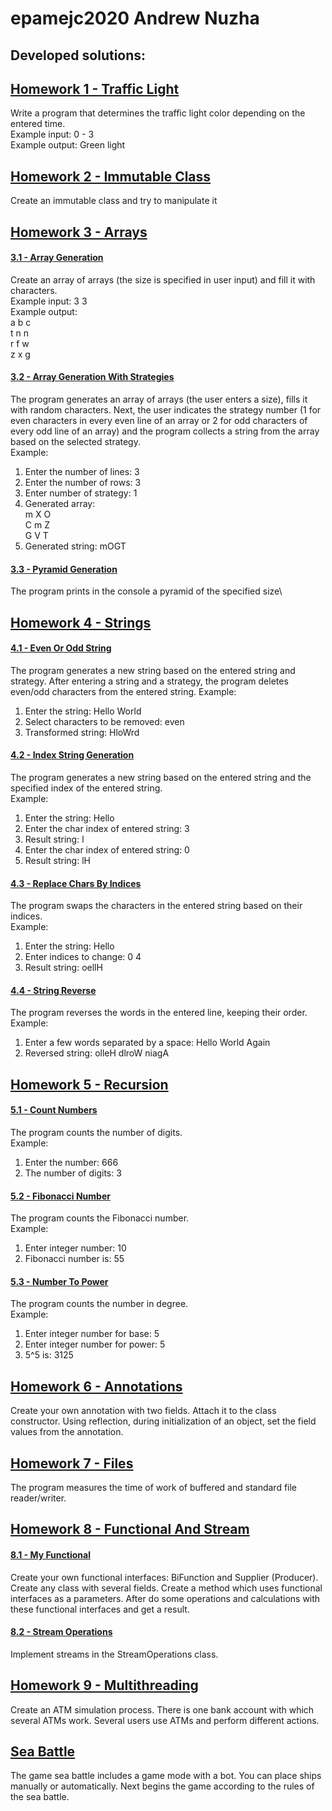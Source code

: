 # epamejc2020 Andrew Nuzha
## Developed solutions:



## [Homework 1 - Traffic Light][HW1]
Write a program that determines the traffic light color depending on the entered time.\
Example input: 0 - 3\
Example output: Green light

## [Homework 2 - Immutable Class][HW2]
Create an immutable class and try to manipulate it
## [Homework 3 - Arrays][HW3]
#### [3.1 - Array Generation][HW3_1]
Create an array of arrays (the size is specified in user input) and fill it with characters.\
Example input: 3 3\
Example output:\
a b c\
t n n\
r f w\
z x g

#### [3.2 - Array Generation With Strategies][HW3_2]
The program generates an array of arrays (the user enters a size), fills it with random characters. 
Next, the user indicates the strategy number (1 for even characters in every even line of an array or 2 for 
odd characters of every odd line of an array) and the program collects a string from the array based on 
the selected strategy.\
Example:
1. Enter the number of lines: 3
2. Enter the number of rows: 3
3. Enter number of strategy: 1
4. Generated array:\
m  X  O\
C  m  Z\
G  V  T
5. Generated string: mOGT

#### [3.3 - Pyramid Generation][HW3_3]
The program prints in the console a pyramid of the specified size\
## [Homework 4 - Strings][HW4]
#### [4.1 - Even Or Odd String][HW4_1]
The program generates a new string based on the entered string and strategy. After entering a string and a strategy, 
the program deletes even/odd characters from the entered string.
Example:
1. Enter the string: Hello World
2. Select characters to be removed: even
3. Transformed string: HloWrd

#### [4.2 - Index String Generation][HW4_2]
The program generates a new string based on the entered string and the specified index of the entered string.\
Example:
1. Enter the string: Hello
2. Enter the char index of entered string: 3
3. Result string: l
4. Enter the char index of entered string: 0
5. Result string: lH

#### [4.3 - Replace Chars By Indices][HW4_3]
The program swaps the characters in the entered string based on their indices.\
Example:
1. Enter the string: Hello
2. Enter indices to change: 0 4
3. Result string: oellH

#### [4.4 - String Reverse][HW4_4]
The program reverses the words in the entered line, keeping their order.\
Example:
1. Enter a few words separated by a space: Hello World Again
2. Reversed string: olleH dlroW niagA

## [Homework 5 - Recursion][HW5]
#### [5.1 - Count Numbers][HW5_1]
The program counts the number of digits.\
Example: 
1. Enter the number: 666
2. The number of digits: 3
#### [5.2 - Fibonacci Number][HW5_2]
The program counts the Fibonacci number.\
Example:
1. Enter integer number: 10
2. Fibonacci number is: 55
#### [5.3 - Number To Power][HW5_3]
The program counts the number in degree.\
Example:
1. Enter integer number for base: 5
2. Enter integer number for power: 5
3. 5^5 is: 3125

## [Homework 6 - Annotations][HW6]
Create your own annotation with two fields. Attach it to the class constructor. Using reflection, during initialization 
of an object, set the field values from the annotation.

## [Homework 7 - Files][HW7]
The program measures the time of work of buffered and standard file reader/writer.

## [Homework 8 - Functional And Stream][HW8]
#### [8.1 - My Functional][HW8_1]
Create your own functional interfaces: BiFunction and Supplier (Producer). Create any class with several fields. 
Create a method which uses functional interfaces as a parameters. After do some operations and calculations with these
functional interfaces and get a result.
#### [8.2 - Stream Operations][HW8_2]
Implement streams in the StreamOperations class.

## [Homework 9 - Multithreading][HW9]
Create an ATM simulation process. There is one bank account with which several ATMs work. Several users use ATMs and 
perform different actions.

## [Sea Battle][HW10]
The game sea battle includes a game mode with a bot. You can place ships manually or automatically. Next begins the 
game according to the rules of the sea battle.

[HW1]:https://github.com/VLDRospuskov/epamejc2020/tree/AndrewNuzha/com.epamejc.lessons/src/main/java/homeworks/HW1_trafficLight
[HW2]:https://github.com/VLDRospuskov/epamejc2020/tree/AndrewNuzha/com.epamejc.lessons/src/main/java/homeworks/HW2_immutableClass
[Hw3]:https://github.com/VLDRospuskov/epamejc2020/tree/AndrewNuzha/com.epamejc.lessons/src/main/java/homeworks/HW3_arrays
[HW3_1]:https://github.com/VLDRospuskov/epamejc2020/tree/AndrewNuzha/com.epamejc.lessons/src/main/java/homeworks/HW3_arrays/arrayGeneration
[HW3_2]:https://github.com/VLDRospuskov/epamejc2020/tree/AndrewNuzha/com.epamejc.lessons/src/main/java/homeworks/HW3_arrays/arrayGenerationWithStrategies
[HW3_3]:https://github.com/VLDRospuskov/epamejc2020/tree/AndrewNuzha/com.epamejc.lessons/src/main/java/homeworks/HW3_arrays/pyramidGeneration
[HW4]:https://github.com/VLDRospuskov/epamejc2020/tree/AndrewNuzha/com.epamejc.lessons/src/main/java/homeworks/HW4_strings
[HW4_1]:https://github.com/VLDRospuskov/epamejc2020/tree/AndrewNuzha/com.epamejc.lessons/src/main/java/homeworks/HW4_strings/evenOrOddString
[HW4_2]:https://github.com/VLDRospuskov/epamejc2020/tree/AndrewNuzha/com.epamejc.lessons/src/main/java/homeworks/HW4_strings/indexStringGeneration
[HW4_3]:https://github.com/VLDRospuskov/epamejc2020/tree/AndrewNuzha/com.epamejc.lessons/src/main/java/homeworks/HW4_strings/replaceCharsByIndices
[HW4_4]:https://github.com/VLDRospuskov/epamejc2020/tree/AndrewNuzha/com.epamejc.lessons/src/main/java/homeworks/HW4_strings/stringReverse
[HW5]:https://github.com/VLDRospuskov/epamejc2020/tree/AndrewNuzha/com.epamejc.lessons/src/main/java/homeworks/HW5_recursion
[HW5_1]:https://github.com/VLDRospuskov/epamejc2020/tree/AndrewNuzha/com.epamejc.lessons/src/main/java/homeworks/HW5_recursion/countNumbers 
[HW5_2]:https://github.com/VLDRospuskov/epamejc2020/tree/AndrewNuzha/com.epamejc.lessons/src/main/java/homeworks/HW5_recursion/fibonacciNumber
[HW5_3]:https://github.com/VLDRospuskov/epamejc2020/tree/AndrewNuzha/com.epamejc.lessons/src/main/java/homeworks/HW5_recursion/numberToPower
[HW6]:https://github.com/VLDRospuskov/epamejc2020/tree/AndrewNuzha/com.epamejc.lessons/src/main/java/homeworks/HW6_annotations
[HW7]:https://github.com/VLDRospuskov/epamejc2020/tree/AndrewNuzha/com.epamejc.lessons/src/main/java/homeworks/HW7_files
[HW8]:https://github.com/VLDRospuskov/epamejc2020/tree/AndrewNuzha/com.epamejc.lessons/src/main/java/homeworks/HW8_functionalAndStream
[HW8_1]:https://github.com/VLDRospuskov/epamejc2020/tree/AndrewNuzha/com.epamejc.lessons/src/main/java/homeworks/HW8_functionalAndStream/myFunctional
[HW8_2]:https://github.com/VLDRospuskov/epamejc2020/tree/AndrewNuzha/com.epamejc.lessons/src/main/java/homeworks/HW8_functionalAndStream/streamOperations
[HW9]:https://github.com/VLDRospuskov/epamejc2020/tree/AndrewNuzha/com.epamejc.lessons/src/main/java/homeworks/HW9_multithreading
[HW10]:https://github.com/VLDRospuskov/epamejc2020/tree/AndrewNuzha/com.epamejc.lessons/src/main/java/homeworks/seaBattle


